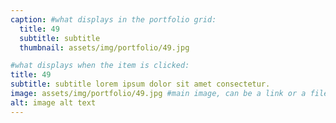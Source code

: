 ```yaml
---
caption: #what displays in the portfolio grid:
  title: 49
  subtitle: subtitle
  thumbnail: assets/img/portfolio/49.jpg

#what displays when the item is clicked:
title: 49
subtitle: subtitle lorem ipsum dolor sit amet consectetur.
image: assets/img/portfolio/49.jpg #main image, can be a link or a file in assets/img/portfolio
alt: image alt text
---
```

